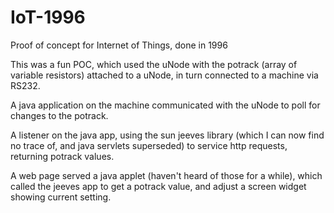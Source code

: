 # IoT-1996

Proof of concept for Internet of Things, done in 1996

This was a fun POC, which used the uNode with the potrack (array of variable resistors) attached to a uNode, in turn connected to a machine via RS232.

A java application on the machine communicated with the uNode to poll for changes to the potrack.

A listener on the java app, using the sun jeeves library (which I can now find no trace of, and java servlets superseded) to service http requests, returning potrack values.

A web page served a java applet (haven't heard of those for a while), which called the jeeves app to get a potrack value, and adjust a screen widget showing current setting.
